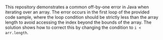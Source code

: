 This repository demonstrates a common off-by-one error in Java when iterating over an array.  The error occurs in the first loop of the provided code sample, where the loop condition should be strictly less than the array length to avoid accessing the index beyond the bounds of the array. The solution shows how to correct this by changing the condition to `i < arr.length`.